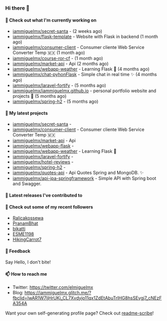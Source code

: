 ### Hi there 👋

#### 👷 Check out what I'm currently working on

- [iammiguelmx/secret-santa](https://github.com/iammiguelmx/secret-santa) -  (2 weeks ago)
- [iammiguelmx/flask-template](https://github.com/iammiguelmx/flask-template) - Website with Flask in backend  (1 month ago)
- [iammiguelmx/consumer-client](https://github.com/iammiguelmx/consumer-client) - Consumer cliente Web Service Converter Temp 🇲🇽 (1 month ago)
- [iammiguelmx/course-ror-cf](https://github.com/iammiguelmx/course-ror-cf) -  (1 month ago)
- [iammiguelmx/market-api](https://github.com/iammiguelmx/market-api) - Api  (2 months ago)
- [iammiguelmx/webapp-weather](https://github.com/iammiguelmx/webapp-weather) - Learning Flask 🚀 (4 months ago)
- [iammiguelmx/chat-pyhonFlask](https://github.com/iammiguelmx/chat-pyhonFlask) - Simple chat in real time  ✨ (4 months ago)
- [iammiguelmx/laravel-fortify](https://github.com/iammiguelmx/laravel-fortify) -  (5 months ago)
- [iammiguelmx/iammiguelmx.github.io](https://github.com/iammiguelmx/iammiguelmx.github.io) - personal portfolio website and projects 👀 (5 months ago)
- [iammiguelmx/spring-h2](https://github.com/iammiguelmx/spring-h2) -  (5 months ago)

#### 🌱 My latest projects

- [iammiguelmx/secret-santa](https://github.com/iammiguelmx/secret-santa) - 
- [iammiguelmx/consumer-client](https://github.com/iammiguelmx/consumer-client) - Consumer cliente Web Service Converter Temp 🇲🇽
- [iammiguelmx/market-api](https://github.com/iammiguelmx/market-api) - Api 
- [iammiguelmx/webapp-flask](https://github.com/iammiguelmx/webapp-flask) - 
- [iammiguelmx/webapp-weather](https://github.com/iammiguelmx/webapp-weather) - Learning Flask 🚀
- [iammiguelmx/laravel-fortify](https://github.com/iammiguelmx/laravel-fortify) - 
- [iammiguelmx/hotel-reviews](https://github.com/iammiguelmx/hotel-reviews) - 
- [iammiguelmx/spring-h2](https://github.com/iammiguelmx/spring-h2) - 
- [iammiguelmx/quotes-api](https://github.com/iammiguelmx/quotes-api) - Api Quotes Spring and MongoDB. ✨
- [iammiguelmx/api-jpa-springframework](https://github.com/iammiguelmx/api-jpa-springframework) - Simple API with Spring boot and Swagger.

#### 🔭 Latest releases I've contributed to


#### 👯 Check out some of my recent followers

- [Ralicakossewa](https://github.com/Ralicakossewa)
- [PranamBhat](https://github.com/PranamBhat)
- [bikatti](https://github.com/bikatti)
- [ESME1198](https://github.com/ESME1198)
- [HikingCarrot7](https://github.com/HikingCarrot7)

#### 💬 Feedback

Say Hello, I don't bite!

#### 📫 How to reach me

- Twitter: https://twitter.com/elmiguelmx
- Blog: https://iammiguelmx.glitch.me/?fbclid=IwAR1W7ljHrUKi_CL7Xvdyjo11qx1ZdEtAbuTrIHG8hsSEvgj7_cNEzFA354A

Want your own self-generating profile page? Check out [readme-scribe](https://github.com/muesli/readme-scribe)!
